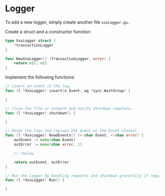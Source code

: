 # Logger

To add a new logger, simply create another file `xxxLogger.go`.

Create a struct and a constructor function:
```go
type XxxLogger struct {
    *transactionLogger
}

func NewXxxLogger() (TransactionLogger, error) {
    return nil, nil
}
```

Implement the following functions: 
```go
// insert an event in the log.
func (l *XxxLogger) insert(e Event, wg *sync.WaitGroup) {

}

// close the file or network and notify shutdown complete.
func (l *XxxLogger) shutdown() {

}

// Reads the logs and replays the event on the Event channel.
func (l *XxxLogger) ReadEvents() (<-chan Event, <-chan error) {
    outEvent := make(chan Event)
    outError := make(chan error, 1)

    // replay

    return outEvent, outError
}

// Run the logger by handling requests and shutdown gracefully if required.
func (l *XxxLogger) Run() {

}
```